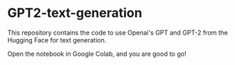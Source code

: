 # GPT2-text-generation
This repository contains the code to use Openai's GPT and GPT-2 from the Hugging Face for text generation.

Open the notebook in Google Colab, and you are good to go!
